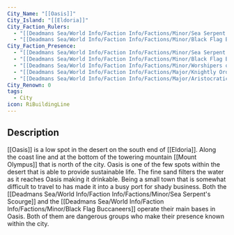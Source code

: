 ```yaml
---
City_Name: "[[Oasis]]"
City_Island: "[[Eldoria]]"
City_Faction_Rulers:
  - "[[Deadmans Sea/World Info/Faction Info/Factions/Minor/Sea Serpent's Scourge]]"
  - "[[Deadmans Sea/World Info/Faction Info/Factions/Minor/Black Flag Buccaneers]]"
City_Faction_Presence:
  - "[[Deadmans Sea/World Info/Faction Info/Factions/Minor/Sea Serpent's Scourge]]"
  - "[[Deadmans Sea/World Info/Faction Info/Factions/Minor/Black Flag Buccaneers]]"
  - "[[Deadmans Sea/World Info/Faction Info/Factions/Minor/Worshipers of the Water]]"
  - "[[Deadmans Sea/World Info/Faction Info/Factions/Major/Knightly Order]]"
  - "[[Deadmans Sea/World Info/Faction Info/Factions/Major/Aristocratic Order/Bellwater]]"
City_Renown: 0
tags:
  - City
icon: RiBuildingLine
---
```

## Description 
[[Oasis]] is a low spot in the desert on the south end of [[Eldoria]]. Along the coast line and at the bottom of the towering mountain [[Mount Olympus]] that is north of the city. Oasis is one of the few spots within the desert that is able to provide sustainable life. The fine sand filters the water as it reaches Oasis making it drinkable. Being a small town that is somewhat difficult to travel to has made it into a busy port for shady business. Both the [[Deadmans Sea/World Info/Faction Info/Factions/Minor/Sea Serpent's Scourge]] and the [[Deadmans Sea/World Info/Faction Info/Factions/Minor/Black Flag Buccaneers]] operate their main bases in Oasis. Both of them are dangerous groups who make their presence known within the city. 


